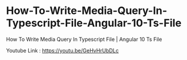 # How-To-Write-Media-Query-In-Typescript-File-Angular-10-Ts-File
How To Write Media Query In Typescript File | Angular 10 Ts File

Youtube Link : https://youtu.be/GeHvHrUbDLc
